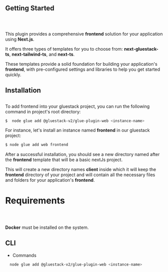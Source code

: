 ## Getting Started

##

<br />

This plugin provides a comprehensive **frontend** solution for your application using **Next.js**.

It offers three types of templates for you to choose from: **next-gluestack-ts**, **next-tailwind-ts**, and **next-ts**.

These templates provide a solid foundation for building your application's **frontend**, with pre-configured settings and libraries to help you get started quickly.

## Installation

##

To add frontend into your gluestack project, you can run the following command in project's root directory:

```sh
$  node glue add @gluestack-v2/glue-plugin-web <instance-name>
```

For instance, let's install an instance named **frontend** in our gluestack project:

```sh
$ node glue add web frontend
```

After a successful installation, you should see a new directory named after the **frontend** template that will be a basic nextJs project.

This will create a new directory names **client** inside which it will keep the **frontend** directory of your project and will contain all the necessary files and folders for your application's **frontend**.

# Requirements

##

<br />

**Docker** must be installed on the system.

## CLI

- Commands

```bash
  node glue add @gluestack-v2/glue-plugin-web <instance-name>
```
